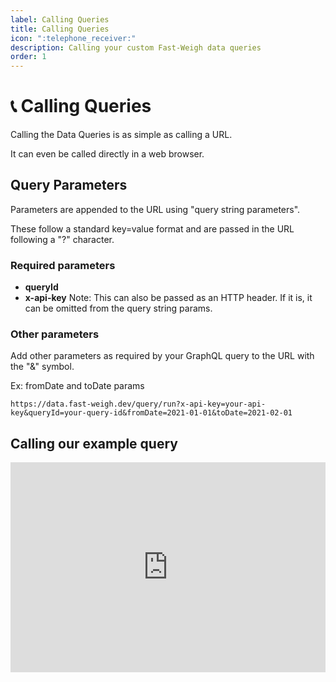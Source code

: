 ```yaml
---
label: Calling Queries
title: Calling Queries
icon: ":telephone_receiver:"
description: Calling your custom Fast-Weigh data queries
order: 1
---
```


# :telephone_receiver: Calling Queries

Calling the Data Queries is as simple as calling a URL.

It can even be called directly in a web browser.

## Query Parameters

Parameters are appended to the URL using "query string parameters". 

These follow a standard key=value format and are passed in the URL following a "?" character.

### Required parameters

- **queryId**
- **x-api-key**
Note: This can also be passed as an HTTP header. If it is, it can be omitted from the query string params.

### Other parameters

Add other parameters as required by your GraphQL query to the URL with the "&" symbol.

Ex: fromDate and toDate params
```
https://data.fast-weigh.dev/query/run?x-api-key=your-api-key&queryId=your-query-id&fromDate=2021-01-01&toDate=2021-02-01
```

## Calling our example query
<div style="position: relative; padding-bottom: 66.66666666666666%; height: 0;"><iframe src="https://www.loom.com/embed/d1eaecec47da430b9302aa558c8a0daa" frameborder="0" webkitallowfullscreen mozallowfullscreen allowfullscreen style="position: absolute; top: 0; left: 0; width: 100%; height: 100%;"></iframe></div>